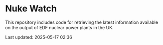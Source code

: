 # Nuke Watch

This repository includes code for retrieving the latest information available on the output of EDF nuclear power plants in the UK.

Last updated: 2025-05-17 02:36
